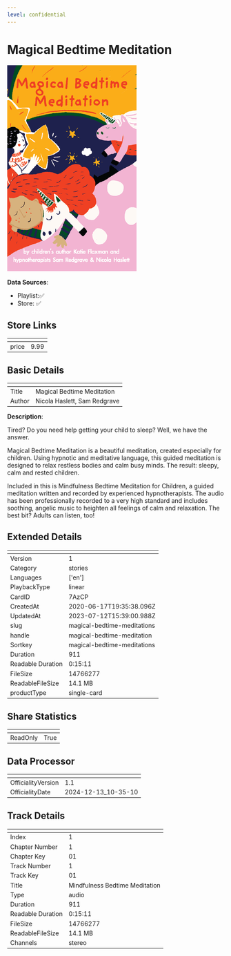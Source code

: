 ```yaml
---
level: confidential
---
```

# Magical Bedtime Meditation

![card_[7AzCP].png](../../img/cards/card_[7AzCP].png)

**Data Sources**: 

- Playlist:✅
- Store: ✅


## Store Links

| <!-- --> | <!-- --> |
| - | - |
| price | 9.99 |


## Basic Details

| <!-- --> | <!-- --> |
| - | - |
| Title | Magical Bedtime Meditation |
| Author | Nicola Haslett, Sam Redgrave |

**Description**:

Tired? Do you need help getting your child to sleep? Well, we have the answer.

Magical Bedtime Meditation is a beautiful meditation, created especially for children. Using hypnotic and meditative language, this guided meditation is designed to relax restless bodies and calm busy minds. The result: sleepy, calm and rested children.

Included in this is Mindfulness Bedtime Meditation for Children, a guided meditation written and recorded by experienced hypnotherapists. The audio has been professionally recorded to a very high standard and includes soothing, angelic music to heighten all feelings of calm and relaxation. The best bit? Adults can listen, too!


## Extended Details

| <!-- --> | <!-- --> |
| - | - |
| Version | 1 |
| Category | stories |
| Languages | ['en'] |
| PlaybackType | linear |
| CardID | 7AzCP |
| CreatedAt | 2020-06-17T19:35:38.096Z |
| UpdatedAt | 2023-07-12T15:39:00.988Z |
| slug | magical-bedtime-meditations |
| handle | magical-bedtime-meditation |
| Sortkey | magical-bedtime-meditations |
| Duration | 911 |
| Readable Duration | 0:15:11 |
| FileSize | 14766277 |
| ReadableFileSize | 14.1 MB |
| productType | single-card |


## Share Statistics

| <!-- --> | <!-- --> |
| - | - |
| ReadOnly | True |


## Data Processor

| <!-- --> | <!-- --> |
| - | - |
| OfficialityVersion | 1.1
| OfficialityDate | 2024-12-13_10-35-10


## Track Details

| <!-- --> | <!-- --> |
| - | - |
| Index | 1 |
| Chapter Number | 1 |
| Chapter Key | 01 |
| Track Number | 1 |
| Track Key | 01 |
| Title | Mindfulness Bedtime Meditation |
| Type | audio |
| Duration | 911 |
| Readable Duration | 0:15:11 |
| FileSize | 14766277 |
| ReadableFileSize | 14.1 MB |
| Channels | stereo |

